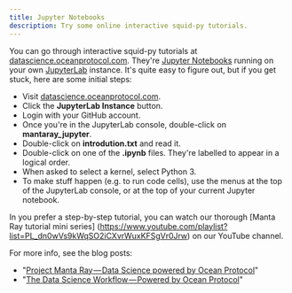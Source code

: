 ```yaml
---
title: Jupyter Notebooks
description: Try some online interactive squid-py tutorials.
---
```


You can go through interactive squid-py tutorials at [datascience.oceanprotocol.com](https://datascience.oceanprotocol.com/).
They're [Jupyter Notebooks](http://jupyter.org/) running on your own [JupyterLab](https://github.com/jupyterlab/jupyterlab) instance.
It's quite easy to figure out, but if you get stuck, here are some initial steps:

- Visit [datascience.oceanprotocol.com](https://datascience.oceanprotocol.com/).
- Click the **JupyterLab Instance** button.
- Login with your GitHub account.
- Once you're in the JupyterLab console, double-click on **mantaray_jupyter**.
- Double-click on **introdution.txt** and read it.
- Double-click on one of the **.ipynb** files. They're labelled to appear in a logical order.
- When asked to select a kernel, select Python 3.
- To make stuff happen (e.g. to run code cells), use the menus at the top of the JupyterLab console, or at the top of your current Jupyter notebook.

In you prefer a step-by-step tutorial, you can watch our thorough [Manta Ray tutorial mini series] (https://www.youtube.com/playlist?list=PL_dn0wVs9kWqSO2iCXvrWuxKFSgVr0Jrw) on our YouTube channel. 

For more info, see the blog posts:

- "[Project Manta Ray — Data Science powered by Ocean Protocol](https://blog.oceanprotocol.com/project-manta-ray-data-science-powered-by-ocean-protocol-535c54089b0f)"
- "[The Data Science Workflow — Powered by Ocean Protocol](https://blog.oceanprotocol.com/dive-into-ocean-protocol-ai-ecosystem-60f64eddf74d)"
